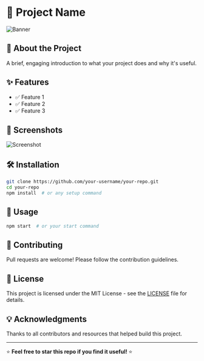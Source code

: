 # 🚀 Project Name

![Banner](https://your-image-url.com/banner.png)

## 🎯 About the Project
A brief, engaging introduction to what your project does and why it's useful.

## ✨ Features
- ✅ Feature 1
- ✅ Feature 2
- ✅ Feature 3

## 📸 Screenshots
![Screenshot](https://your-image-url.com/screenshot.png)

## 🛠️ Installation
```bash
git clone https://github.com/your-username/your-repo.git
cd your-repo
npm install  # or any setup command
```

## 🚀 Usage
```bash
npm start  # or your start command
```

## 🤝 Contributing
Pull requests are welcome! Please follow the contribution guidelines.

## 📜 License
This project is licensed under the MIT License - see the [LICENSE](LICENSE) file for details.

## 💡 Acknowledgments
Thanks to all contributors and resources that helped build this project.

---

⭐ **Feel free to star this repo if you find it useful!** ⭐
